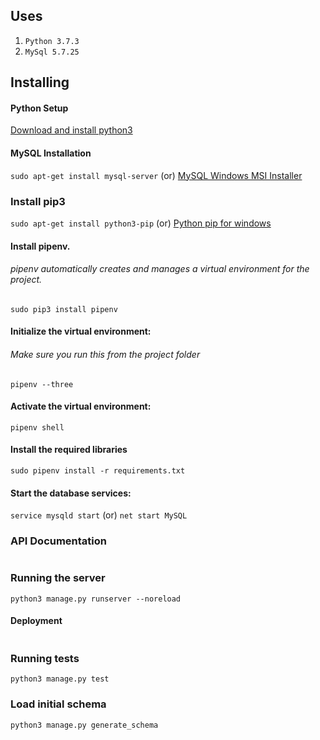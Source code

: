## Uses

1. `Python 3.7.3`
2. `MySql 5.7.25`

## Installing


#### Python Setup

[Download and install python3](https://www.python.org/downloads)

#### MySQL Installation
```sudo apt-get install mysql-server```
(or)
[MySQL Windows MSI Installer](https://dev.mysql.com/downloads/windows/installer/5.7.html)


### Install pip3

```sudo apt-get install python3-pip``` (or) [Python pip for windows](https://github.com/BurntSushi/nfldb/wiki/Python-&-pip-Windows-installation)

#### Install pipenv. 
###### pipenv automatically creates and manages a virtual environment for the project.

```
sudo pip3 install pipenv
```

#### Initialize the virtual environment:

###### Make sure you run this from the project folder
```
pipenv --three
```

#### Activate the virtual environment:

```
pipenv shell
```

#### Install the required libraries

```
sudo pipenv install -r requirements.txt
```


#### Start the database services:

```service mysqld start``` (or) ```net start MySQL```

### API Documentation
```
```

### Running the server
```
python3 manage.py runserver --noreload
```

#### Deployment
```
```

### Running tests
```
python3 manage.py test
```


### Load initial schema

```
python3 manage.py generate_schema
```


